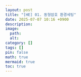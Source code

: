 ```yaml
---
layout: post
title: "[HE] 01. 동형암호 환경세팅"
date: 2025-07-07 10:16 +0900
description: 
image:
  path: 
  alt: 
category: []
tags: []
pin: false
math: true
mermaid: true
toc: true
---
```

